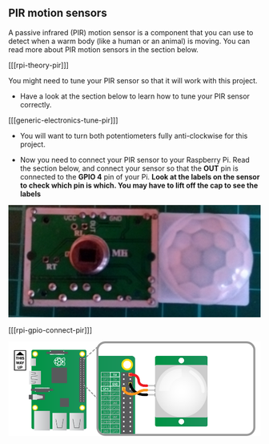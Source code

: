 ## PIR motion sensors

A passive infrared (PIR) motion sensor is a component that you can use to detect when a warm body (like a human or an animal) is moving. You can read more about PIR motion sensors in the section below.

[[[rpi-theory-pir]]]

You might need to tune your PIR sensor so that it will work with this project.

- Have a look at the section below to learn how to tune your PIR sensor correctly.

[[[generic-electronics-tune-pir]]]

- You will want to turn both potentiometers fully anti-clockwise for this project.

- Now you need to connect your PIR sensor to your Raspberry Pi. Read the section below, and connect your sensor so that the **OUT** pin is connected to the **GPIO 4** pin of your Pi. **Look at the labels on the sensor to check which pin is which. You may have to lift off the cap to see the labels**

![pir_photo.jpg](images/pir_photo.jpg)

[[[rpi-gpio-connect-pir]]]

![](images/pir_wiring.png)



